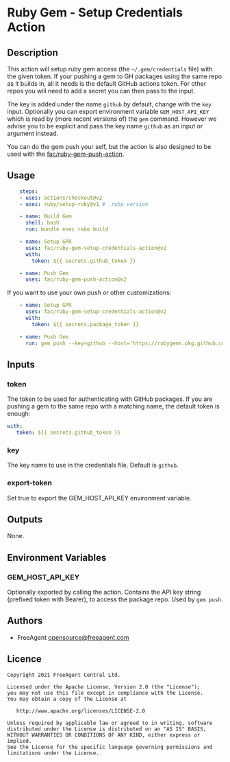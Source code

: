 # Ruby Gem - Setup Credentials Action

## Description

This action will setup ruby gem access (the `~/.gem/credentials` file) with the given token. If your pushing a gem to GH packages using the same repo as it builds in, all it needs is the default GitHub actions token. For other repos you will need to add a secret you can then pass to the input.

The key is added under the name `github` by default, change with the `key` input. Optionally you can export environment variable `GEM_HOST_API_KEY` which is read by (more recent versions of) the `gem` command. However we advise you to be explicit and pass the key name `github` as an input or argument instead.

You can do the gem push your self, but the action is also designed to be used with the [fac/ruby-gem-push-action](https://github.com/fac/ruby-gem-push-action).

## Usage

```yaml
    steps:
    - uses: actions/checkout@v2
    - uses: ruby/setup-ruby@v1 # .ruby-version

    - name: Build Gem
      shell: bash
      run: bundle exec rake build

    - name: Setup GPR
      uses: fac/ruby-gem-setup-credentials-action@v2
      with:
        token: ${{ secrets.github_token }}

    - name: Push Gem
      uses: fac/ruby-gem-push-action@v2
```

If you want to use your own push or other customizations:

```yaml
    - name: Setup GPR
      uses: fac/ruby-gem-setup-credentials-action@v2
      with:
        token: ${{ secrets.package_token }}

    - name: Push Gem
      run: gem push --key=github --host='https://rubygems.pkg.github.com/${{ github.repository_owner }}' foo.gem
```

## Inputs

### token

The token to be used for authenticating with GitHub packages. If you are pushing a gem to the same repo with a matching name, the default token is enough:

```yaml
with:
   token: ${{ secrets.github_token }}
```

### key

The key name to use in the credentials file. Default is `github`.

### export-token

Set true to export the GEM_HOST_API_KEY environment variable.

## Outputs

None.
## Environment Variables

### GEM_HOST_API_KEY

Optionally exported by calling the action. Contains the API key string (prefixed token with Bearer), to access the package repo. Used by `gem push`.

## Authors

* FreeAgent <opensource@freeagent.com>

## Licence

```
Copyright 2021 FreeAgent Central Ltd.

Licensed under the Apache License, Version 2.0 (the "License");
you may not use this file except in compliance with the License.
You may obtain a copy of the License at

   http://www.apache.org/licenses/LICENSE-2.0

Unless required by applicable law or agreed to in writing, software
distributed under the License is distributed on an "AS IS" BASIS,
WITHOUT WARRANTIES OR CONDITIONS OF ANY KIND, either express or implied.
See the License for the specific language governing permissions and
limitations under the License.
```

